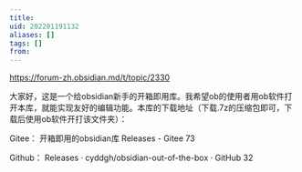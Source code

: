 ```yaml
---
title: 
uid: 202201191132
aliases: []
tags: []
from: 
---
```

https://forum-zh.obsidian.md/t/topic/2330

大家好，这是一个给obsidian新手的开箱即用库。我希望ob的使用者用ob软件打开本库，就能实现友好的编辑功能。本库的下载地址（下载.7z的压缩包即可，下载后使用ob软件开打该文件夹）：

Gitee： 开箱即用的obsidian库 Releases - Gitee 73

Github： Releases · cyddgh/obsidian-out-of-the-box · GitHub 32


